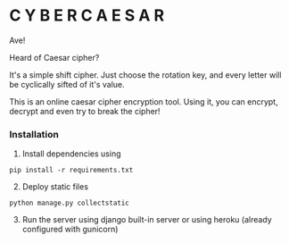 # C Y B E R C A E S A R

Ave!

Heard of Caesar cipher?

It's a simple shift cipher. Just choose the rotation key, and every letter will be cyclically sifted of it's value.

This is an online caesar cipher encryption tool. Using it, you can encrypt, decrypt and even try to break the cipher!

### Installation

1. Install dependencies using
```
pip install -r requirements.txt
```
2. Deploy static files
```
python manage.py collectstatic
```

3. Run the server using django built-in server or using heroku (already configured with gunicorn)
